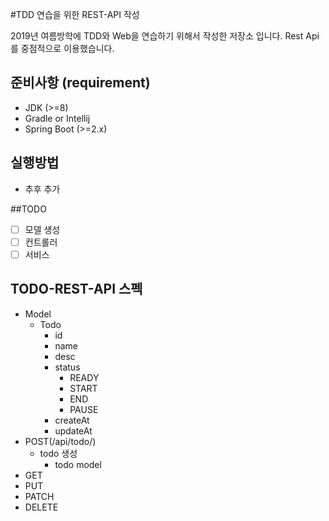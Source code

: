 #TDD 연습을 위한 REST-API 작성

2019년 여름방학에 TDD와 Web을 연습하기 위해서 작성한 저장소 입니다.
Rest Api를 중점적으로 이용했습니다.


## 준비사항 (requirement)
* JDK (>=8)
* Gradle or Intellij
* Spring Boot (>=2.x)

## 실행방법

* 추후 추가

##TODO 

- [ ] 모델 생성
- [ ] 컨트롤러
- [ ] 서비스

## TODO-REST-API 스펙

* Model
    * Todo
        * id
        * name
        * desc
        * status
            * READY
            * START
            * END
            * PAUSE
        * createAt
        * updateAt
* POST(/api/todo/) 
    * todo 생성
        * todo model
* GET
* PUT
* PATCH
* DELETE